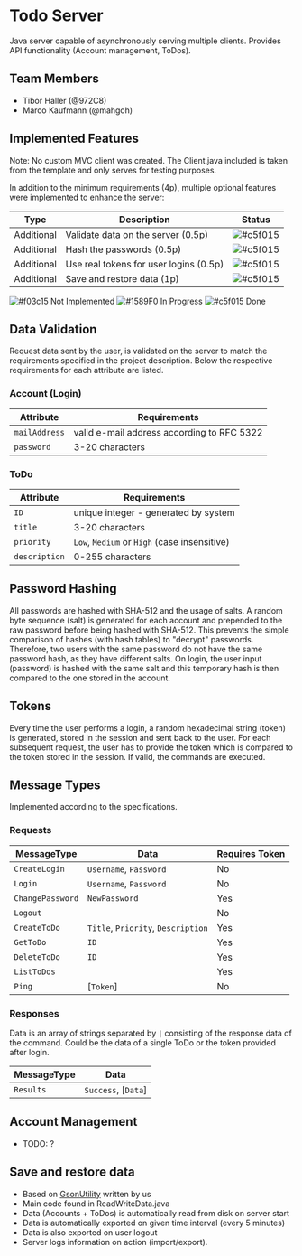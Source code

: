 # Todo Server
Java server capable of asynchronously serving multiple clients. Provides API functionality (Account management, ToDos).

## Team Members  
* Tibor Haller (@972C8)
* Marco Kaufmann (@mahgoh)
  
## Implemented Features

Note: No custom MVC client was created. The Client.java included is taken from the template and only serves for testing purposes.

In addition to the minimum requirements (4p), multiple optional features were implemented to enhance the server:

| Type | Description | Status |
|------|-------------|:------:|
| Additional | Validate data on the server (0.5p) | ![#c5f015](https://via.placeholder.com/15/c5f015/000000?text=+) |
| Additional | Hash the passwords (0.5p) | ![#c5f015](https://via.placeholder.com/15/c5f015/000000?text=+) |
| Additional | Use real tokens for user logins (0.5p) | ![#c5f015](https://via.placeholder.com/15/c5f015/000000?text=+) |
| Additional | Save and restore data (1p) | ![#c5f015](https://via.placeholder.com/15/c5f015/000000?text=+) |

![#f03c15](https://via.placeholder.com/15/f03c15/000000?text=+) Not Implemented ![#1589F0](https://via.placeholder.com/15/1589F0/000000?text=+) In Progress ![#c5f015](https://via.placeholder.com/15/c5f015/000000?text=+) Done

## Data Validation
Request data sent by the user, is validated on the server to match the requirements specified in the project description. Below the respective requirements for each attribute are listed.

### Account (Login)
| Attribute | Requirements |
|-----------|-------------|
| `mailAddress` | valid e-mail address according to RFC 5322 |
| `password` | 3-20 characters |

### ToDo
| Attribute | Requirements |
|-----------|-------------|
| `ID` | unique integer - generated by system |
| `title` | 3-20 characters |
| `priority` | `Low`, `Medium` or `High` (case insensitive) |
| `description` | 0-255 characters |

## Password Hashing
All passwords are hashed with SHA-512 and the usage of salts. A random byte sequence (salt) is generated for each account and prepended to the raw password before being hashed with SHA-512. This prevents the simple comparison of hashes (with hash tables) to "decrypt" passwords. Therefore, two users with the same password do not have the same password hash, as they have different salts. On login, the user input (password) is hashed with the same salt and this temporary hash is then compared to the one stored in the account.

## Tokens
Every time the user performs a login, a random hexadecimal string (token) is generated, stored in the session and sent back to the user. For each subsequent request, the user has to provide the token which is compared to the token stored in the session. If valid, the commands are executed. 

## Message Types
Implemented according to the specifications.

### Requests
| MessageType | Data | Requires Token |
|-------------|------|----------------|
| `CreateLogin` | `Username`, `Password` | No |
| `Login` | `Username`, `Password` | No |
| `ChangePassword` | `NewPassword` | Yes | 
| `Logout` | | No |
| `CreateToDo` | `Title`, `Priority`, `Description` | Yes |
| `GetToDo` | `ID` | Yes |
| `DeleteToDo` | `ID` | Yes |
| `ListToDos` | | Yes |
| `Ping` | [`Token`] | No |

### Responses
Data is an array of strings separated by `|` consisting of the response data of the command. Could be the data of a single ToDo or the token provided after login.

| MessageType | Data |
|-------------|------|
| `Results` | `Success`, [`Data`] |

## Account Management
* TODO: ?
    
## Save and restore data
* Based on [GsonUtility](https://github.com/972C8/GsonUtility) written by us
* Main code found in ReadWriteData.java
* Data (Accounts + ToDos) is automatically read from disk on server start
* Data is automatically exported on given time interval (every 5 minutes)
* Data is also exported on user logout
* Server logs information on action (import/export).